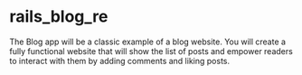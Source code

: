 # rails_blog_re
The Blog app will be a classic example of a blog website. You will create a fully functional website that will show the list of posts and empower readers to interact with them by adding comments and liking posts.
